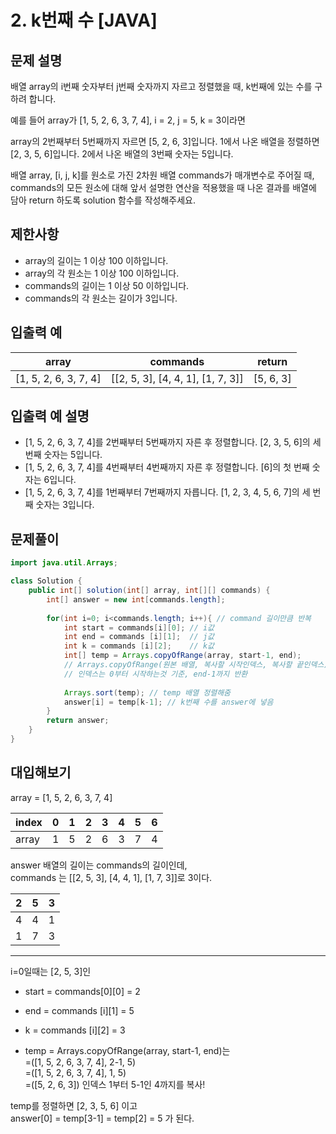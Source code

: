 # 2. k번째 수 [JAVA]

## 문제 설명

배열 array의 i번째 숫자부터 j번째 숫자까지 자르고 정렬했을 때, k번째에 있는 수를 구하려 합니다.

예를 들어 array가 [1, 5, 2, 6, 3, 7, 4], i = 2, j = 5, k = 3이라면

array의 2번째부터 5번째까지 자르면 [5, 2, 6, 3]입니다.
1에서 나온 배열을 정렬하면 [2, 3, 5, 6]입니다.
2에서 나온 배열의 3번째 숫자는 5입니다.

배열 array, [i, j, k]를 원소로 가진 2차원 배열 commands가 매개변수로 주어질 때, 
commands의 모든 원소에 대해 앞서 설명한 연산을 적용했을 때 나온 결과를 배열에 담아 return 하도록 solution 함수를 작성해주세요.

## 제한사항
- array의 길이는 1 이상 100 이하입니다.
- array의 각 원소는 1 이상 100 이하입니다.
- commands의 길이는 1 이상 50 이하입니다.
- commands의 각 원소는 길이가 3입니다.

## 입출력 예
array	 | commands |	return
--- | --- | ---
[1, 5, 2, 6, 3, 7, 4] |	[[2, 5, 3], [4, 4, 1], [1, 7, 3]] |	[5, 6, 3]

## 입출력 예 설명
- [1, 5, 2, 6, 3, 7, 4]를 2번째부터 5번째까지 자른 후 정렬합니다. [2, 3, 5, 6]의 세 번째 숫자는 5입니다.
- [1, 5, 2, 6, 3, 7, 4]를 4번째부터 4번째까지 자른 후 정렬합니다. [6]의 첫 번째 숫자는 6입니다.
- [1, 5, 2, 6, 3, 7, 4]를 1번째부터 7번째까지 자릅니다. [1, 2, 3, 4, 5, 6, 7]의 세 번째 숫자는 3입니다.

## 문제풀이
```java
import java.util.Arrays;

class Solution {
    public int[] solution(int[] array, int[][] commands) {
        int[] answer = new int[commands.length];
       
        for(int i=0; i<commands.length; i++){ // command 길이만큼 반복
            int start = commands[i][0]; // i값
            int end = commands [i][1];  // j값
            int k = commands [i][2];    // k값
            int[] temp = Arrays.copyOfRange(array, start-1, end);
            // Arrays.copyOfRange(원본 배열, 복사할 시작인덱스, 복사할 끝인덱스) 
            // 인덱스는 0부터 시작하는것 기준, end-1까지 반환
            
            Arrays.sort(temp); // temp 배열 정렬해줌
            answer[i] = temp[k-1]; // k번째 수를 answer에 넣음
        }
        return answer;
    }
}
```

## 대입해보기
array = [1, 5, 2, 6, 3, 7, 4]

index | 0 | 1 | 2 | 3 | 4 | 5 | 6 
--- | --- | --- | --- | --- | --- | --- | --- 
array | 1 | 5 | 2 | 6 | 3 | 7 | 4 

answer 배열의 길이는 commands의 길이인데,    
commands 는 [[2, 5, 3], [4, 4, 1], [1, 7, 3]]로 3이다. 

2 | 5 | 3
--- | --- | --- 
4 | 4 | 1
1 | 7 | 3

---

i=0일때는 [2, 5, 3]인
- start = commands[0][0] = 2   
- end = commands [i][1] = 5   
- k = commands [i][2] = 3   

- temp = Arrays.copyOfRange(array, start-1, end)는      
            =([1, 5, 2, 6, 3, 7, 4], 2-1, 5)        
            =([1, 5, 2, 6, 3, 7, 4], 1, 5)         
            =([5, 2, 6, 3]) 인덱스 1부터 5-1인 4까지를 복사!

temp를 정렬하면 [2, 3, 5, 6] 이고          
answer[0] = temp[3-1] = temp[2] = 5 가 된다.



